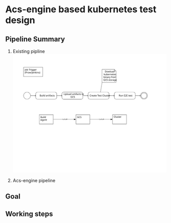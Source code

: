 # Acs-engine based kubernetes test design

## Pipeline Summary

1. Existing pipline
![existing](artifacts/1.svg)


1. Acs-engine pipeline


## Goal

## Working steps
